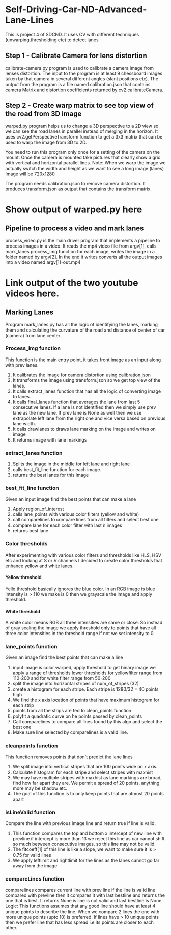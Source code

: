# Self-Driving-Car-ND-Advanced-Lane-Lines

This is project 4 of SDCND. It uses CV with different techniques (unwarping,thresholding etc) to detect lanes

## Step 1 - Calibrate Camera for lens distortion
calibrate-camera.py program is used to calibrate a camera image from lenses distortion. The input to the program is at least 9 chessboard images taken by that camera in several different angles (slant positions etc).
The output from the program is a file named calibration.json that contains camera Matrix and distortion coefficients returned by cv2.calibrateCamera.

## Step 2 - Create warp matrix to see top view of the road from 3D image
warped.py program helps us to change a 3D perspective to a 2D view so we can see the road lanes in parallel instead of merging in the horizon. It uses cv2.getPerspectiveTransform function to get a 3x3 matrix that can be used to warp the image from 3D to 2D.

You need to run this program only once for a setting of the camera on the mount. Once the camera is mounted take pictures that clearly show a grid with vertical and horizontal parallel lines.
Note: When we warp the image we actually switch the width and height as we want to see a long image (lanes)
Image will be 720x1280

The program needs calibration.json to remove camera distortion. It produces transform.json as output that contains the transform matrix.

# Show output of warped.py here

## Pipeline to process a video and mark lanes
process_video.py is the main driver program that implements a pipeline to process images
in a video. It reads the mp4 video file from argv[1], calls mark_lanes.process_img function
for each image, writes the image in a folder named by argv[2].
In the end it writes converts all the output images into a video named argv[1]-out.mp4

# Link output of the two youtube videos here.

## Marking Lanes
Program mark_lanes.py has all the logic of identifying the lanes, marking them and calculating the curvature of the road and distance of center of car (camera) from lane center.

### Process_img function
This function is the main entry point, it takes front image as an input along with prev lanes.
1. It calibrates the image for camera distortion using calibration.json
2. It transforms the image using transform.json so we get top view of the lanes.
3. It calls extract_lanes function that has all the logic of converting image to lanes.
4. It calls final_lanes function that averages the lane from last 5 consecutive lanes. If a lane is not identified then we simply use prev lane as the new lane. If prev lane is None as well then we use extrapolate left lane from the right one and vice versa based on previous lane width.
5. It calls drawlanes to draws lane marking on the image and writes on image
6. It returns image with lane markings

### extract_lanes function
1. Splits the image in the middle for left lane and right lane
2. calls best_fit_line function for each image.
3. returns the best lanes for this image

### best_fit_line function
Given an input image find the best points that can make a lane
1. Apply region_of_interest
2. calls lane_points with various color filters (yellow and white)
3. call comparelines to compare lines from all filters and select best one
4. compare lane for each color filter with last n images
5. returns best lane

### Color thresholds
After experimenting with various color filters and thresholds like HLS, HSV etc
and looking at S or V channels I decided to create color thresholds that enhance yellow
and white lanes.

#### Yellow threshold
Yello threshold basically ignores the blue color.
In an RGB image is blue intensity is > 110 we make is 0 then we grayscale the image and apply threshold.

#### White threshold
A white color means RGB all three intensities are same or close. So instead of gray scaling the image
we apply threshold only to points that have all three color intensities in the threshold range if not we
set intensity to 0.

### lane_points function
Given an image find the best points that can make a line
1. input image is color warped, apply threshold to get binary image
   we apply a range of thresholds lower thresholds for yellowfilter range from 110-200
   and for white filter range from 50-200
2. split the image into horizontal stripes of num_of_stripes (32)
3. create a histogram for each stripe. Each stripe is 1280/32 = 40 points high
4. We find the x axis location of points that have maximum histogram for each strip
5. points from all the strips are fed to clean_points function
6. polyfit a quadratic curve on he points passed by clean_points
7. Call comparelines to compare all lines found by this algo and select the best one
8. Make sure line selected by comparelines is a valid line.

### cleanpoints function
This function removes points that don't predict the lane lines
1. We split image into vertical stripes that are 100 points wide on x axis.
2. Calculate histogram for each stripe and select stripes with maxhist
3. We may have multiple stripes with maxhist as lane markings are broad,
  find how far apart they are. We permit a spread of 20 points, anything more
  may be shadow etc.
4. The goal of this function is to only keep points that are atmost 20 points apart

### isLineValid function
Compare the line with previous image line and return true if line is valid.
1. This function compares the top and bottom x intercept of new line with prevline
 if intercept is more than 13 we reject this line as car cannot shift so much between
 consecutive images, so this line may not be valid.
2. The fitcoeff[1] of this line is like a slope, we want to make sure it is > 0.75 for valid lines
3. We apply leftlimit and rightlimit for the lines as the lanes cannot go far away from the image

### compareLines function
comparelines compares current line with prev line
if the line is valid line compared with prevline then it compares it with
last bestline and returns the one that is best.
It returns None is line is not valid and last bestline is None
Logic: This functions assumes that any good line should have at least 4 unique points
to describe the line. When we compare 2 lines the one with more unique points (upto 10)
is preferred. If lines have > 10 unique points then we prefer line that has less spread
i.e its points are closer to each other.

